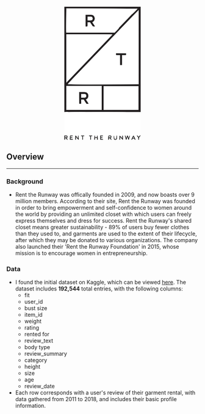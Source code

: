 <p align="center"><img src="pictures/Rent_the_Runway_Logo.png" width="200" /></p>

## Overview
***

### Background
- Rent the Runway was offically founded in 2009, and now boasts over 9 million members.  According to their site, Rent the Runway was founded in order to bring empowerment and self-confidence to women around the world by providing an unlimited closet with which users can freely express themselves and dress for success.  Rent the Runway's shared closet means greater sustainability - 89% of users buy fewer clothes than they used to, and garments are used to the extent of their lifecycle, after which they may be donated to various organizations.  The company also launched their 'Rent the Runway Foundation' in 2015, whose mission is to encourage women in entrepreneurship.

### Data
- I found the initial dataset on Kaggle, which can be viewed [here](https://www.kaggle.com/rmisra/clothing-fit-dataset-for-size-recommendation).  The dataset includes __192,544__ total entries, with the following columns:
    - fit
    - user_id
    - bust size
    - item_id
    - weight
    - rating
    - rented for
    - review_text
    - body type
    - review_summary
    - category
    - height
    - size
    - age
    - review_date
- Each row corresponds with a user's review of their garment rental, with data gathered from 2011 to 2018, and includes their basic profile information.
